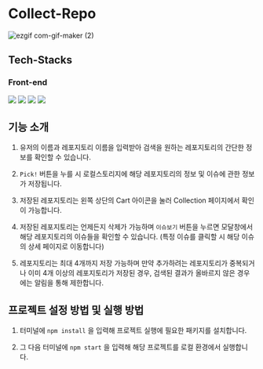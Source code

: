 # Collect-Repo

![ezgif com-gif-maker (2)](https://user-images.githubusercontent.com/70843139/131953402-3e23208b-074c-4b77-b1d7-2d723d67f856.gif)

## Tech-Stacks

### Front-end
![](https://img.shields.io/badge/React-2A2C2E?style=for-the-badge&logo=React) ![](https://img.shields.io/badge/React_Hooks-2A2C2E?style=for-the-badge&logo=React)  ![](https://img.shields.io/badge/React_Router-2A2C2E?style=for-the-badge&logo=React)  ![](https://img.shields.io/badge/SCSS-hotpink?style=for-the-badge&logo=Sass) 

## 기능 소개

1. 유저의 이름과 레포지토리 이름을 입력받아 검색을 원하는 레포지토리의 간단한 정보를 확인할 수 있습니다.

2. ``Pick!`` 버튼을 누를 시 로컬스토리지에 해당 레포지토리의 정보 및 이슈에 관한 정보가 저장됩니다.

3. 저장된 레포지토리는 왼쪽 상단의 Cart 아이콘을 눌러 Collection 페이지에서 확인이 가능합니다.

4. 저장된 레포지토리는 언제든지 삭제가 가능하며 ``이슈보기`` 버튼을 누르면 모달창에서 해당 레포지토리의 이슈들을 확인할 수 있습니다. (특정 이슈를 클릭할 시 해당 이슈의 상세 페이지로 이동합니다)

5. 레포지토리는 최대 4개까지 저장 가능하며 만약 추가하려는 레포지토리가 중복되거나 이미 4개 이상의 레포지토리가 저장된 경우, 검색된 결과가 올바르지 않은 경우에는 알림을 통해 제한합니다.


## 프로젝트 설정 방법 및 실행 방법

1. 터미널에 ``npm install`` 을 입력해 프로젝트 실행에 필요한 패키지를 설치합니다.

2. 그 다음 터미널에 ``npm start`` 을 입력해 해당 프로젝트를 로컬 환경에서 실행합니다.

